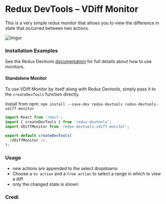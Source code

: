 # Redux DevTools – VDiff Monitor

This is a very simple redux monitor that allows you to view the difference in state that occurred between two actions.

![Imgur](http://i.imgur.com/vjTiMFU.png)

### Installation Examples

See the Redux Devtools [documentation](https://github.com/gaearon/redux-devtools#create-a-devtools-component)
for full details about how to use monitors.

#### Standalone Monitor

To use VDiff Monitor by itself along with Redux Devtools, simply pass it to the `createDevTools` function directly.

Install from npm: `npm install --save-dev redux-devtools redux-devtools-vdiff-monitor`

```javascript
import React from 'react';
import { createDevTools } from 'redux-devtools';
import VDiffMonitor from 'redux-devtools-vdiff-monitor';

export default createDevTools(
  <VDiffMonitor />
);
```

### Usage

- new actions are appended to the select dropdowns
- Choose a `to action` and a `from action` to select a range in which to view a diff
- only the changed state is shown

### Credi
